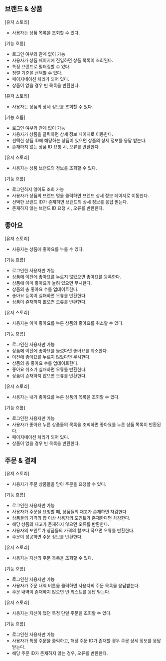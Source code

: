 ## 브랜드 & 상품

[유저 스토리]

- 사용자는 상품 목록을 조회할 수 있다.

[기능 흐름]

- 로그인 여부와 관계 없이 가능
- 사용자가 상품 페이지에 진입하면 상품 목록이 조회된다.
- 특정 브랜드로 필터링할 수 있다.
- 정렬 기준을 선택할 수 있다.
- 페이지네이션 처리가 되어 있다.
- 상품이 없을 경우 빈 목록을 반환한다.

[유저 스토리]

- 사용자는 상품의 상세 정보를 조회할 수 있다.

[기능 흐름]

- 로그인 여부와 관계 없이 가능
- 사용자가 상품을 클릭하면 상세 정보 페이지로 이동한다.
- 선택한 상품 ID에 해당하는 상품이 있으면 상품의 상세 정보를 응답 받는다.
- 존재하지 않는 상품 ID 요청 시, 오류를 반환한다.

[유저 스토리]

- 사용자는 상품 브랜드의 정보를 조회할 수 있다.

[기능 흐름]

- 로그인하지 않아도 조회 가능
- 사용자가 상품의 브랜드 명을 클릭하면 브랜드 상세 정보 페이지로 이동한다.
- 선택한 브랜드 ID가 존재하면 브랜드의 상세 정보를 응답 받는다.
- 존재하지 않는 브랜드 ID 요청 시, 오류를 반환한다.


## 좋아요

[유저 스토리]

- 사용자는 상품에 좋아요를 누를 수 있다.

[기능 흐름]

- 로그인한 사용자만 가능
- 상품에 이전에 좋아요를 누르지 않았으면 좋아요를 등록한다.
- 상품에 이미 좋아요가 눌려 있으면 무시한다.
- 상품의 총 좋아요 수를 업데이트한다.
- 좋아요 등록이 실패하면 오류를 반환한다.
- 상품이 존재하지 않으면 오류를 반환한다.

[유저 스토리]

- 사용자는 이미 좋아요를 누른 상품의 좋아요를 취소할 수 있다.

[기능 흐름]

- 로그인한 사용자만 가능
- 상품에 이전에 좋아요를 눌렀다면 좋아요를 취소한다.
- 이전에 좋아요를 누르지 않았다면 무시한다.
- 상품의 총 좋아요 수를 업데이트한다.
- 좋아요 취소가 실패하면 오류를 반환한다.
- 상품이 존재하지 않으면 오류를 반환한다.

[유저 스토리]

- 사용자는 내가 좋아요를 누른 상품의 목록을 조회할 수 있다.

[기능 흐름]

- 로그인한 사용자만 가능
- 사용자가 좋아요 누른 상품들의 목록을 조회하면 좋아요를 누른 상품 목록이 반환된다.
- 페이지네이션 처리가 되어 있다.
- 상품이 없을 경우 빈 목록을 반환한다.


## 주문 & 결제

[유저 스토리]

- 사용자가 주문 상품들을 담아 주문을 요청할 수 있다.

[기능 흐름]

- 로그인한 사용자만 가능
- 사용자가 주문을 요청할 때, 상품들의 재고가 존재하면 차감한다.
- 상품들의 가격의 합 이상 사용자의 포인트가 존재한다면 차감한다.
- 해당 상품의 재고가 존재하지 않으면 오류를 반환한다.
- 사용자의 포인트가 상품들의 가격의 합보다 작으면 오류를 반환한다.
- 주문이 성공하면 주문 정보를 반환한다.

[유저 스토리]

- 사용자는 자신의 주문 목록을 조회할 수 있다.

[기능 흐름]

- 로그인한 사용자만 가능
- 사용자가 주문 내역 버튼을 클릭하면 사용자의 주문 목록을 응답받는다.
- 주문 내역이 존재하지 않으면 빈 리스트를 응답 받는다.

[유저 스토리]

- 사용자는 자신이 했던 특정 단일 주문을 조회할 수 있다.

[기능 흐름]

- 로그인한 사용자만 가능
- 사용자가 특정 주문을 클릭하고, 해당 주문 ID가 존재할 경우 주문 상세 정보를 응답 받는다.
- 해당 주문 ID가 존재하지 않는 경우, 오류를 반환한다.
